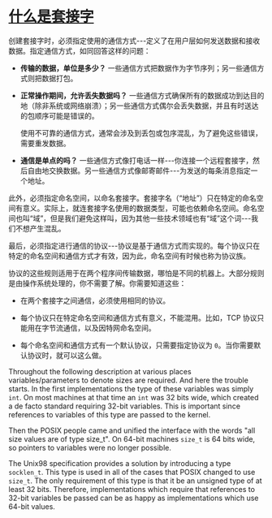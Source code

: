 # [什么是套接字](https://www.gnu.org/software/libc/manual/html_node/Socket-Concepts.html#Socket-Concepts)

创建套接字时，必须指定使用的通信方式---定义了在用户层如何发送数据和接收数据。指定通信方式，如同回答这样的问题：

* **传输的数据，单位是多少？** 一些通信方式把数据作为字节序列；另一些通信方式则把数据打包。

* **正常操作期间，允许丢失数据吗？** 一些通信方式确保所有的数据成功到达目的地（除非系统或网络崩溃）；另一些通信方式偶尔会丢失数据，并且有时送达的包顺序可能是错误的。

  使用不可靠的通信方式，通常会涉及到丢包或包序混乱，为了避免这些错误，需要重发数据。

* **通信是单点的吗？** 一些通信方式像打电话一样---你连接一个远程套接字，然后自由地交换数据。另一些通信方式像邮寄邮件---为发送的每条消息指定一个地址。

此外，必须指定命名空间，以命名套接字。套接字名（“地址”）只在特定的命名空间有意义。实际上，就连套接字名使用的数据类型，可能也依赖命名空间。命名空间也叫“域”，但是我们避免这样叫，因为其他一些技术领域也有“域”这个词---我们不想产生混乱。

最后，必须指定进行通信的协议---协议是基于通信方式而实现的。每个协议只在特定的命名空间和通信方式才有效，因为此，命名空间有时候也称为协议族。

协议的这些规则适用于在两个程序间传输数据，哪怕是不同的机器上。大部分规则是由操作系统处理的，你不需要了解。你需要知道这些：

* 在两个套接字之间通信，必须使用相同的协议。

* 每个协议只在特定命名空间和通信方式有意义，不能混用。比如，TCP 协议只能用在字节流通信，以及因特网命名空间。

* 每个命名空间和通信方式有一个默认协议，只需要指定协议为 `0`。当你需要默认协议时，就可以这么做。

Throughout the following description at various places variables/parameters to denote sizes are required. And here the trouble starts. In the first implementations the type of these variables was simply `int`. On most machines at that time an `int` was 32 bits wide, which created a de facto standard requiring 32-bit variables. This is important since references to variables of this type are passed to the kernel.

Then the POSIX people came and unified the interface with the words "all size values are of type size_t". On 64-bit machines `size_t` is 64 bits wide, so pointers to variables were no longer possible.

The Unix98 specification provides a solution by introducing a type `socklen_t`. This type is used in all of the cases that POSIX changed to use `size_t`. The only requirement of this type is that it be an unsigned type of at least 32 bits. Therefore, implementations which require that references to 32-bit variables be passed can be as happy as implementations which use 64-bit values.  

